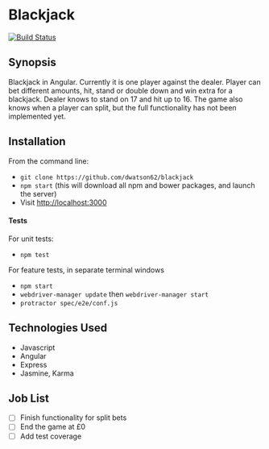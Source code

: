 Blackjack
=======================

[![Build Status](https://travis-ci.org/dwatson62/blackjack.svg?branch=master)](https://travis-ci.org/dwatson62/blackjack)

## Synopsis

Blackjack in Angular. Currently it is one player against the dealer. Player can bet different amounts, hit, stand or double down and win extra for a blackjack. Dealer knows to stand on 17 and hit up to 16. The game also knows when a player can split, but the full functionality has not been implemented yet.

## Installation

From the command line:

- ``` git clone https://github.com/dwatson62/blackjack ```
- ``` npm start ``` (this will download all npm and bower packages, and launch the server)
- Visit [http://localhost:3000](http://localhost:3000)

#### Tests

For unit tests:

- ``` npm test ```

For feature tests, in separate terminal windows

- ``` npm start ```
- ``` webdriver-manager update ``` then ``` webdriver-manager start ```
- ``` protractor spec/e2e/conf.js ```

## Technologies Used

- Javascript
- Angular
- Express
- Jasmine, Karma

## Job List

- [ ] Finish functionality for split bets
- [ ] End the game at £0
- [ ] Add test coverage
